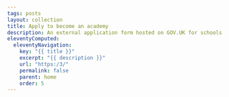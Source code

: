 ```yaml
---
tags: posts
layout: collection
title: Apply to become an academy
description: An external application form hosted on GOV.UK for schools applying to become an academy.
eleventyComputed:
  eleventyNavigation:
    key: "{{ title }}"
    excerpt: "{{ description }}"
    url: "https:/3/"
    permalink: false
    parent: home
    order: 5
---
```

